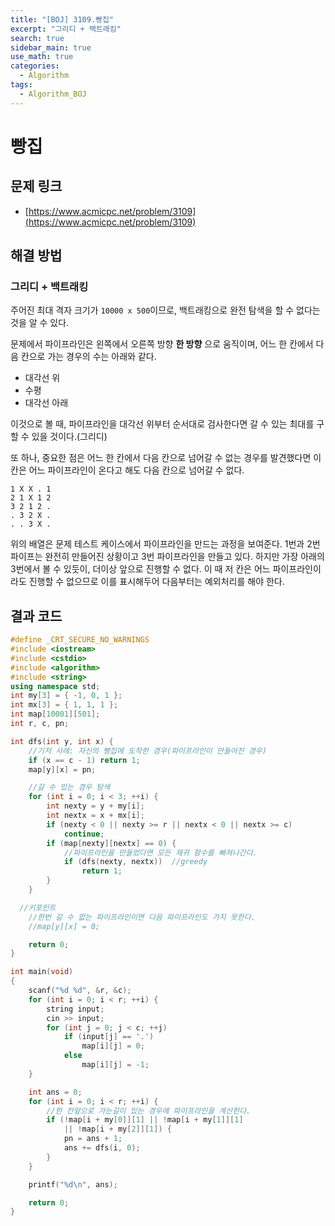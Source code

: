 ```yaml
---
title: "[BOJ] 3109.빵집"
excerpt: "그리디 + 백트래킹"
search: true
sidebar_main: true
use_math: true
categories:
  - Algorithm
tags:
  - Algorithm_BOJ
---
```


# 빵집

## 문제 링크
- [https://www.acmicpc.net/problem/3109](https://www.acmicpc.net/problem/3109)

## 해결 방법
### 그리디 + 백트래킹
주어진 최대 격자 크기가 ```10000 x 500```이므로, 백트래킹으로 완전 탐색을 할 수 없다는 것을 알 수 있다.

문제에서 파이프라인은 왼쪽에서 오른쪽 방향 **한 방향** 으로 움직이며, 어느 한 칸에서 다음 칸으로 가는 경우의 수는 아래와 같다.
- 대각선 위
- 수평
- 대각선 아래

이것으로 볼 때, 파이프라인을 대각선 위부터 순서대로 검사한다면 갈 수 있는 최대를 구할 수 있을 것이다.(그리디)

또 하나, 중요한 점은 어느 한 칸에서 다음 칸으로 넘어갈 수 없는 경우를 발견했다면 이 칸은 어느 파이프라인이 온다고 해도 다음 칸으로 넘어갈 수 없다.

```
1 X X . 1
2 1 X 1 2
3 2 1 2 .
. 3 2 X .
. . 3 X .
```

위의 배열은 문제 테스트 케이스에서 파이프라인을 만드는 과정을 보여준다. 1번과 2번 파이프는 완전히 만들어진 상황이고 3번 파이프라인을 만들고 있다. 하지만 가장 아래의 3번에서 볼 수 있듯이, 더이상 앞으로 진행할 수 없다. 이 때 저 칸은 어느 파이프라인이라도 진행할 수 없으므로 이를 표시해두어 다음부터는 예외처리를 해야 한다.

## 결과 코드

```cpp
#define _CRT_SECURE_NO_WARNINGS
#include <iostream>
#include <cstdio>
#include <algorithm>
#include <string>
using namespace std;
int my[3] = { -1, 0, 1 };
int mx[3] = { 1, 1, 1 };
int map[10001][501];
int r, c, pn;

int dfs(int y, int x) {
	//기저 사례: 자신의 빵집에 도착한 경우(파이프라인이 만들어진 경우)
	if (x == c - 1) return 1;
	map[y][x] = pn;

	//갈 수 있는 경우 탐색
	for (int i = 0; i < 3; ++i) {
		int nexty = y + my[i];
		int nextx = x + mx[i];
		if (nexty < 0 || nexty >= r || nextx < 0 || nextx >= c)
			continue;
		if (map[nexty][nextx] == 0) {
			//파이프라인을 만들었다면 모든 재귀 함수를 빠져나간다.
			if (dfs(nexty, nextx))  //greedy
				return 1;
		}
	}

  //키포인트
	//한번 갈 수 없는 파이프라인이면 다음 파이프라인도 가지 못한다.
	//map[y][x] = 0;

	return 0;
}

int main(void)
{
	scanf("%d %d", &r, &c);
	for (int i = 0; i < r; ++i) {
		string input;
		cin >> input;
		for (int j = 0; j < c; ++j)
			if (input[j] == '.')
				map[i][j] = 0;
			else
				map[i][j] = -1;
	}

	int ans = 0;
	for (int i = 0; i < r; ++i) {
		//한 칸앞으로 가는길이 있는 경우에 파이프라인을 계산한다.
		if (!map[i + my[0]][1] || !map[i + my[1]][1]
			|| !map[i + my[2]][1]) {
			pn = ans + 1;
			ans += dfs(i, 0);
		}
	}

	printf("%d\n", ans);

	return 0;
}
```
